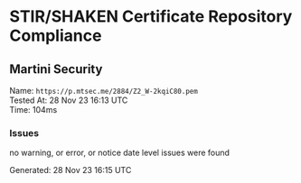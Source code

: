 # STIR/SHAKEN Certificate Repository Compliance

## Martini Security

Name: `https://p.mtsec.me/2884/Z2_W-2kqiC80.pem`\
Tested At: 28 Nov 23 16:13 UTC\
Time: 104ms

### Issues

no warning, or error, or notice date level issues were found

Generated: 28 Nov 23 16:15 UTC